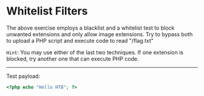 # Whitelist Filters

The above exercise employs a blacklist and a whitelist test to block unwanted extensions and only allow image extensions.
Try to bypass both to upload a PHP script and execute code to read "/flag.txt"

`Hint`: You may use either of the last two techniques. If one extension is blocked, try another one that can execute PHP code.

---
Test payload:
```php
<?php echo "Hello HTB"; ?>
```
